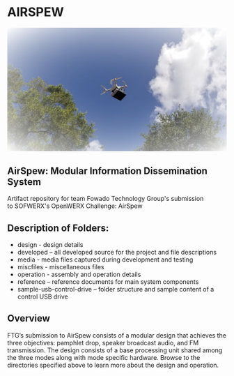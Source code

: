 # AIRSPEW

![FTG AirSpew Logo](/media/pictures/ftgairspew.jpg)

## AirSpew: Modular Information Dissemination System

Artifact repository for team Fowado Technology Group's submission to SOFWERX's OpenWERX Challenge: AirSpew

## Description of Folders:
* design - design details
* developed – all developed source for the project and file descriptions
* media - media files captured during development and testing
* miscfiles - miscellaneous files
* operation - assembly and operation details
* reference – reference documents for main system components
* sample-usb-control-drive  – folder structure and sample content of a control USB drive

## Overview

FTG’s submission to AirSpew consists of a modular design that achieves the three objectives: pamphlet drop, speaker broadcast audio, and FM transmission. The design consists of a base processing unit shared among the three modes along with mode specific hardware. Browse to the directories specified above to learn more about the design and operation.
